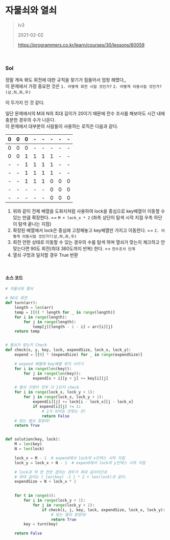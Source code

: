 # 자물쇠와 열쇠
> lv3
>
> 2021-02-02
>
> https://programmers.co.kr/learn/courses/30/lessons/60059


<br>

### Sol

정말 계속 봐도 회전에 대한 규칙을 찾기가 힘들어서 엄청 헤맸다,,  
이 문제에서 가장 중요한 것은 `1. 어떻게 회전 시킬 것인가?` `2. 어떻게 이동시킬 것인가?(상,하,좌,우)`
 

이 두가지 인 것 같다.  


일단 문제에서의 M과 N의 최대 길이가 20이기 때문에 전수 조사를 해보아도 시간 내에 충분한 경우의 수가 나온다.  
이 문제에서 대부분의 사람들이 사용하는 로직은 다음과 같다.  

|0|0|0|-|-|-|-|-|
|:---:|:---:|:---:|:---:|:---:|:---:|:---:|:---:|
|0|0|0|-|-|-|-|-|
|0|0|1|1|1|1|-|-|
|-|-|1|1|1|1|-|-|
|-|-|1|1|1|1|-|-|
|-|-|1|1|1|0|0|0|
|-|-|-|-|-|0|0|0|
|-|-|-|-|-|0|0|0|

1. 위와 같이 전체 배열을 도화지처럼 사용하여 lock을 중심으로 key배열이 이동할 수 있는 만큼 확장한다. == `M + lock_x * 2` 
   (좌측 상단이 탐색 시작 지점 우측 하단이 탐색 끝나는 지점)
2. 확장된 배열에서 lock은 중심에 고정해놓고 key배열만 가지고 이동한다. == `2. 어떻게 이동시킬 것인가?(상,하,좌,우)`
3. 회전 안한 상태로 이동할 수 있는 경우의 수를 탐색 하며 열쇠가 맞는지 체크하고 안맞는다면 90도 회전(최대 360도까지 반복) 한다. == `전수조사 단계`
4. 열쇠 구멍과 일치할 경우 True 반환


<br>

#### 소스 코드 
```python
# 자물쇠와 열쇠

# 90도 회전
def turn(arr):
    length = len(arr)
    temp = [[0] * length for _ in range(length)]
    for i in range(length):
        for j in range(length):
            temp[j][length - 1 - i] = arr[i][j]
    return temp


# 열쇠가 맞는지 Check
def check(x, y, key, lock, expendSize, lock_x, lock_y):
    expend = [[0] * (expendSize) for _ in range(expendSize)]

    # expend 배열에 key배열 위치 시키기
    for i in range(len(key)):
        for j in range(len(key)):
            expend[x + i][y + j] += key[i][j]

    # 열쇠 구멍이 전부 다 1인지 check
    for i in range(lock_x, lock_y + 1):
        for j in range(lock_x, lock_y + 1):
            expend[i][j] += lock[i - lock_x][j - lock_x]
            if expend[i][j] != 1:
                # 2가 되어도 안맞는 것!
                return False
    # 맞는 열쇠 찾았따!
    return True


def solution(key, lock):
    M = len(key)
    N = len(lock)

    lock_x = M - 1  # expend에서 lock의 x인덱스 시작 지점
    lock_y = lock_x + N - 1  # expend에서 lock의 y인덱스 시작 지점

    # lock과 딱 한 칸만 겹치는 경우가 최대 길이이므로
    # 최대 길이는 { len(key) -1 } * 2 + len(lock)과 같다.
    expendSize = N + lock_x * 2 
    

    for t in range(4):
        for i in range(lock_y + 1):
            for j in range(lock_y + 1):
                if check(i, j, key, lock, expendSize, lock_x, lock_y):
                    # 맞는 열쇠 찾았대!
                    return True
        key = turn(key)

    return False
```